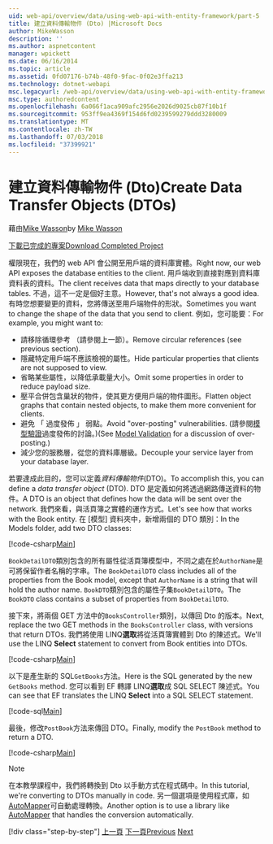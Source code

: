 ```yaml
---
uid: web-api/overview/data/using-web-api-with-entity-framework/part-5
title: 建立資料傳輸物件 (Dto) |Microsoft Docs
author: MikeWasson
description: ''
ms.author: aspnetcontent
manager: wpickett
ms.date: 06/16/2014
ms.topic: article
ms.assetid: 0fd07176-b74b-48f0-9fac-0f02e3ffa213
ms.technology: dotnet-webapi
msc.legacyurl: /web-api/overview/data/using-web-api-with-entity-framework/part-5
msc.type: authoredcontent
ms.openlocfilehash: 6a066f1aca909afc2956e2026d9025cb87f10b1f
ms.sourcegitcommit: 953ff9ea4369f154d6fd0239599279ddd3280009
ms.translationtype: MT
ms.contentlocale: zh-TW
ms.lasthandoff: 07/03/2018
ms.locfileid: "37399921"
---
```

<a name="create-data-transfer-objects-dtos"></a><span data-ttu-id="1fcce-102">建立資料傳輸物件 (Dto)</span><span class="sxs-lookup"><span data-stu-id="1fcce-102">Create Data Transfer Objects (DTOs)</span></span>
====================
<span data-ttu-id="1fcce-103">藉由[Mike Wasson](https://github.com/MikeWasson)</span><span class="sxs-lookup"><span data-stu-id="1fcce-103">by [Mike Wasson](https://github.com/MikeWasson)</span></span>

[<span data-ttu-id="1fcce-104">下載已完成的專案</span><span class="sxs-lookup"><span data-stu-id="1fcce-104">Download Completed Project</span></span>](https://github.com/MikeWasson/BookService)

<span data-ttu-id="1fcce-105">權限現在，我們的 web API 會公開至用戶端的資料庫實體。</span><span class="sxs-lookup"><span data-stu-id="1fcce-105">Right now, our web API exposes the database entities to the client.</span></span> <span data-ttu-id="1fcce-106">用戶端收到直接對應到資料庫資料表的資料。</span><span class="sxs-lookup"><span data-stu-id="1fcce-106">The client receives data that maps directly to your database tables.</span></span> <span data-ttu-id="1fcce-107">不過，這不一定是個好主意。</span><span class="sxs-lookup"><span data-stu-id="1fcce-107">However, that's not always a good idea.</span></span> <span data-ttu-id="1fcce-108">有時您想要變更的資料，您將傳送至用戶端物件的形狀。</span><span class="sxs-lookup"><span data-stu-id="1fcce-108">Sometimes you want to change the shape of the data that you send to client.</span></span> <span data-ttu-id="1fcce-109">例如，您可能要：</span><span class="sxs-lookup"><span data-stu-id="1fcce-109">For example, you might want to:</span></span>

- <span data-ttu-id="1fcce-110">請移除循環參考 （請參閱上一節）。</span><span class="sxs-lookup"><span data-stu-id="1fcce-110">Remove circular references (see previous section).</span></span>
- <span data-ttu-id="1fcce-111">隱藏特定用戶端不應該檢視的屬性。</span><span class="sxs-lookup"><span data-stu-id="1fcce-111">Hide particular properties that clients are not supposed to view.</span></span>
- <span data-ttu-id="1fcce-112">省略某些屬性，以降低承載量大小。</span><span class="sxs-lookup"><span data-stu-id="1fcce-112">Omit some properties in order to reduce payload size.</span></span>
- <span data-ttu-id="1fcce-113">壓平合併包含巢狀的物件，使其更方便用戶端的物件圖形。</span><span class="sxs-lookup"><span data-stu-id="1fcce-113">Flatten object graphs that contain nested objects, to make them more convenient for clients.</span></span>
- <span data-ttu-id="1fcce-114">避免 「 過度發佈 」 弱點。</span><span class="sxs-lookup"><span data-stu-id="1fcce-114">Avoid "over-posting" vulnerabilities.</span></span> <span data-ttu-id="1fcce-115">(請參閱[模型驗證](../../formats-and-model-binding/model-validation-in-aspnet-web-api.md)過度發佈的討論。)</span><span class="sxs-lookup"><span data-stu-id="1fcce-115">(See [Model Validation](../../formats-and-model-binding/model-validation-in-aspnet-web-api.md) for a discussion of over-posting.)</span></span>
- <span data-ttu-id="1fcce-116">減少您的服務層，從您的資料庫層級。</span><span class="sxs-lookup"><span data-stu-id="1fcce-116">Decouple your service layer from your database layer.</span></span>

<span data-ttu-id="1fcce-117">若要達成此目的，您可以定義*資料傳輸物件*(DTO)。</span><span class="sxs-lookup"><span data-stu-id="1fcce-117">To accomplish this, you can define a *data transfer object* (DTO).</span></span> <span data-ttu-id="1fcce-118">DTO 是定義如何將透過網路傳送資料的物件。</span><span class="sxs-lookup"><span data-stu-id="1fcce-118">A DTO is an object that defines how the data will be sent over the network.</span></span> <span data-ttu-id="1fcce-119">我們來看，與活頁簿之實體的運作方式。</span><span class="sxs-lookup"><span data-stu-id="1fcce-119">Let's see how that works with the Book entity.</span></span> <span data-ttu-id="1fcce-120">在 [模型] 資料夾中，新增兩個的 DTO 類別：</span><span class="sxs-lookup"><span data-stu-id="1fcce-120">In the Models folder, add two DTO classes:</span></span>

[!code-csharp[Main](part-5/samples/sample1.cs)]

<span data-ttu-id="1fcce-121">`BookDetailDTO`類別包含的所有屬性從活頁簿模型中，不同之處在於`AuthorName`是可將保留作者名稱的字串。</span><span class="sxs-lookup"><span data-stu-id="1fcce-121">The `BookDetailDTO` class includes all of the properties from the Book model, except that `AuthorName` is a string that will hold the author name.</span></span> <span data-ttu-id="1fcce-122">`BookDTO`類別包含的屬性子集`BookDetailDTO`。</span><span class="sxs-lookup"><span data-stu-id="1fcce-122">The `BookDTO` class contains a subset of properties from `BookDetailDTO`.</span></span>

<span data-ttu-id="1fcce-123">接下來，將兩個 GET 方法中的`BooksController`類別，以傳回 Dto 的版本。</span><span class="sxs-lookup"><span data-stu-id="1fcce-123">Next, replace the two GET methods in the `BooksController` class, with versions that return DTOs.</span></span> <span data-ttu-id="1fcce-124">我們將使用 LINQ**選取**將從活頁簿實體到 Dto 的陳述式。</span><span class="sxs-lookup"><span data-stu-id="1fcce-124">We'll use the LINQ **Select** statement to convert from Book entities into DTOs.</span></span>

[!code-csharp[Main](part-5/samples/sample2.cs)]

<span data-ttu-id="1fcce-125">以下是產生新的 SQL`GetBooks`方法。</span><span class="sxs-lookup"><span data-stu-id="1fcce-125">Here is the SQL generated by the new `GetBooks` method.</span></span> <span data-ttu-id="1fcce-126">您可以看到 EF 轉譯 LINQ**選取**成 SQL SELECT 陳述式。</span><span class="sxs-lookup"><span data-stu-id="1fcce-126">You can see that EF translates the LINQ **Select** into a SQL SELECT statement.</span></span>

[!code-sql[Main](part-5/samples/sample3.sql)]

<span data-ttu-id="1fcce-127">最後，修改`PostBook`方法來傳回 DTO。</span><span class="sxs-lookup"><span data-stu-id="1fcce-127">Finally, modify the `PostBook` method to return a DTO.</span></span>

[!code-csharp[Main](part-5/samples/sample4.cs)]

> [!NOTE]
> <span data-ttu-id="1fcce-128">在本教學課程中，我們將轉換到 Dto 以手動方式在程式碼中。</span><span class="sxs-lookup"><span data-stu-id="1fcce-128">In this tutorial, we're converting to DTOs manually in code.</span></span> <span data-ttu-id="1fcce-129">另一個選項是使用程式庫，如[AutoMapper](http://automapper.org/)可自動處理轉換。</span><span class="sxs-lookup"><span data-stu-id="1fcce-129">Another option is to use a library like [AutoMapper](http://automapper.org/) that handles the conversion automatically.</span></span>
> 
> [!div class="step-by-step"]
> <span data-ttu-id="1fcce-130">[上一頁](part-4.md)
> [下一頁](part-6.md)</span><span class="sxs-lookup"><span data-stu-id="1fcce-130">[Previous](part-4.md)
[Next](part-6.md)</span></span>
